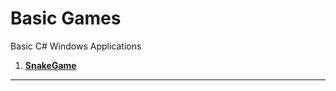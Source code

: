 # Basic Games
 Basic C# Windows Applications
 
1. [**SnakeGame**](https://github.com/jvalkovv/Basic-Games/tree/main/SnakeGame)
***
